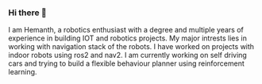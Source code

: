 ### Hi there 👋
I am Hemanth, a robotics enthusiast with a degree and multiple years of experience in building IOT and robotics projects. My major intrests lies in working with navigation stack of the robots. I have worked on projects with indoor robots using ros2 and nav2. I am currently working on self driving cars and trying to build a flexible behaviour planner using reinforcement learning.

<!--
**Hemanth95/Hemanth95** is a ✨ _special_ ✨ repository because its `README.md` (this file) appears on your GitHub profile.

Here are some ideas to get you started:

- 🔭 I’m currently working on ...
- 🌱 I’m currently learning ...
- 👯 I’m looking to collaborate on ...
- 🤔 I’m looking for help with ...
- 💬 Ask me about ...
- 📫 How to reach me: ...
- 😄 Pronouns: ...
- ⚡ Fun fact: ...
-->

